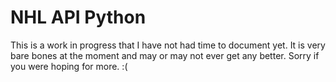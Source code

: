 # NHL API Python

This is a work in progress that I have not had time to document yet. It is very bare bones at the moment and may or may not ever get any better. Sorry if you were hoping for more. :(